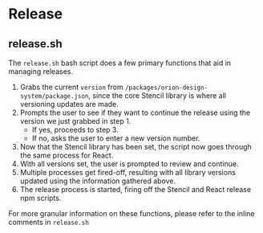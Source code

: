 # Release

## release.sh
The `release.sh` bash script does a few primary functions that aid in managing releases.
1. Grabs the current `version` from `/packages/orion-design-system/package.json`, since the core Stencil library is where all versioning updates are made.
2. Prompts the user to see if they want to continue the release using the version we just grabbed in step 1.
	- If yes, proceeds to step 3.
	- If no, asks the user to enter a new version number.
3. Now that the Stencil library has been set, the script now goes through the same process for React.
4. With all versions set, the user is prompted to review and continue.
5. Multiple processes get fired-off, resulting with all library versions updated using the information gathered above.
6. The release process is started, firing off the Stencil and React release npm scripts. 

For more granular information on these functions, please refer to the inline comments in `release.sh`

